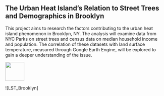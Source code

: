## The Urban Heat Island’s Relation to Street Trees and Demographics in Brooklyn

This project aims to research the factors contributing to the urban heat island phenomenon in Brooklyn, NY. The analysis will examine data from NYC Parks on street trees and census data on median household income and population. The correlation of these datasets with land surface temperature, measured through Google Earth Engine, will be explored to gain a deeper understanding of the issue.

<img src=https://user-images.githubusercontent.com/125500854/235953328-76068770-923a-486b-b5e3-ae452a7656cd.png height="60" width="60" >


![LST_Brooklyn]
